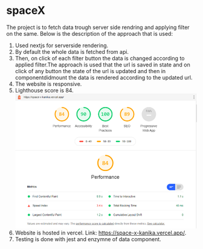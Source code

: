 # spaceX

The project is to fetch data trough server side rendring and applying filter on the same.
Below is the description of the approach that is used:

1) Used nextjs for serverside rendering.
2) By default the whole data is fetched from api.
3) Then, on  click of each filter button the data is changed according to applied filter.The approach is used that the url is saved in state and on click of any button the state of the url is updated and then in componentdidmount the data is rendered according to the updated url.  
4) The website is responsive.
5) Lighthouse score is 84.<img src="https://github.com/kanika-rajput/spaceX/blob/master/Capture.PNG" />
6) Website is hosted in vercel. Link: https://space-x-kanika.vercel.app/.
7) Testing is done with jest and enzymne of data component.
